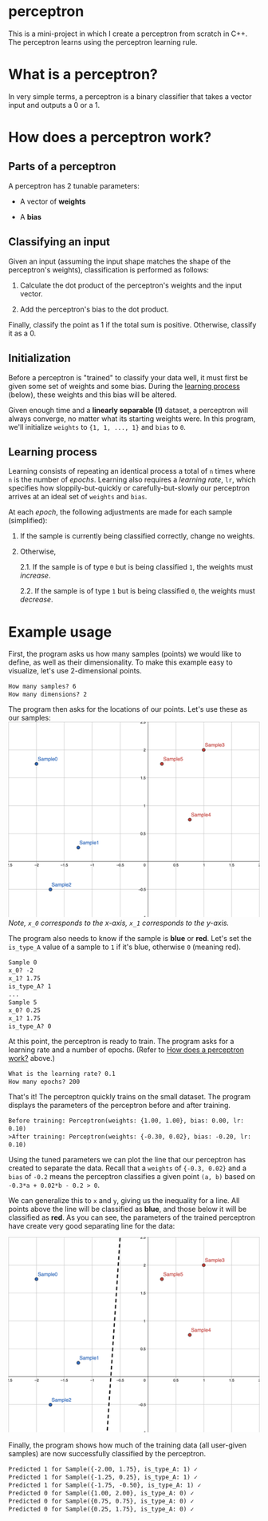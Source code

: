 # perceptron

This is a mini-project in which I create a perceptron from scratch in C++. The
perceptron learns using the perceptron learning rule.

# What is a perceptron?

In very simple terms, a perceptron is a binary classifier that takes a vector
input and outputs a 0 or a 1.

# How does a perceptron work?

## Parts of a perceptron

A perceptron has 2 tunable parameters:

- A vector of **weights**

- A **bias**

## Classifying an input

Given an input (assuming the input shape matches the shape of the perceptron's
weights), classification is performed as follows:

1. Calculate the dot product of the perceptron's weights and the input vector.

2. Add the perceptron's bias to the dot product.

Finally, classify the point as 1 if the total sum is positive. Otherwise,
classify it as a 0.

## Initialization

Before a perceptron is "trained" to classify your data well, it must first be
given some set of weights and some bias. During the
[learning process](#learning-process) (below), these weights and this bias will
be altered.

Given enough time and a **linearly separable (!)** dataset, a perceptron will
always converge, no matter what its starting weights were. In this program,
we'll initialize `weights` to `{1, 1, ..., 1}` and `bias` to `0`.

## Learning process

Learning consists of repeating an identical process a total of `n` times where
`n` is the number of *epochs*. Learning also requires a *learning rate*, `lr`,
which specifies how sloppily-but-quickly or carefully-but-slowly our perceptron
arrives at an ideal set of `weights` and `bias`.

At each *epoch*, the following adjustments are made for each sample (simplified):

1. If the sample is currently being classified correctly, change no weights.

2. Otherwise,

    2.1. If the sample is of type `0` but is being classified `1`, the weights
    must *increase*.

    2.2. If the sample is of type `1` but is being classified `0`, the weights
    must *decrease*.

# Example usage
First, the program asks us how many samples (points) we would like to define, as well as their dimensionality.
To make this example easy to visualize, let's use 2-dimensional points.

```
How many samples? 6
How many dimensions? 2
```

The program then asks for the locations of our points. Let's use these as our samples:
![samples](images/untrained.png)
*Note, `x_0` corresponds to the x-axis, `x_1` corresponds to the y-axis.*

The program also needs to know if the sample is **blue** or **red**. Let's set
the `is_type_A` value of a sample to `1` if it's blue, otherwise `0` (meaning
red).
```
Sample 0
x_0? -2
x_1? 1.75
is_type_A? 1  
...
Sample 5
x_0? 0.25
x_1? 1.75
is_type_A? 0
```
At this point, the perceptron is ready to train. The program asks for a 
learning rate and a number of epochs. 
(Refer to [How does a perceptron work?](#how-does-a-perceptron-work) above.)
```
What is the learning rate? 0.1
How many epochs? 200
```
That's it! The perceptron quickly trains on the small dataset. The program
displays the parameters of the perceptron before and after training.
```
Before training: Perceptron(weights: {1.00, 1.00}, bias: 0.00, lr: 0.10)
>After training: Perceptron(weights: {-0.30, 0.02}, bias: -0.20, lr: 0.10)
```
Using the tuned parameters we can plot the line that our perceptron has created
to separate the data. Recall that a `weights` of `{-0.3, 0.02}` and a `bias` of 
`-0.2` means the perceptron classifies a given point `(a, b)` based on 
`-0.3*a + 0.02*b - 0.2 > 0`.

We can generalize this to `x` and `y`, giving us the inequality for a line.
All points above the line will be classified as **blue**, and those below it
will be classified as **red**. As you can see, the parameters of the trained
perceptron have create very good separating line for the data:

![trained](images/trained.png)

Finally, the program shows how much of the training data (all user-given
samples) are now successfully classified by the perceptron.
```
Predicted 1 for Sample({-2.00, 1.75}, is_type_A: 1) ✓
Predicted 1 for Sample({-1.25, 0.25}, is_type_A: 1) ✓
Predicted 1 for Sample({-1.75, -0.50}, is_type_A: 1) ✓
Predicted 0 for Sample({1.00, 2.00}, is_type_A: 0) ✓
Predicted 0 for Sample({0.75, 0.75}, is_type_A: 0) ✓
Predicted 0 for Sample({0.25, 1.75}, is_type_A: 0) ✓
```
